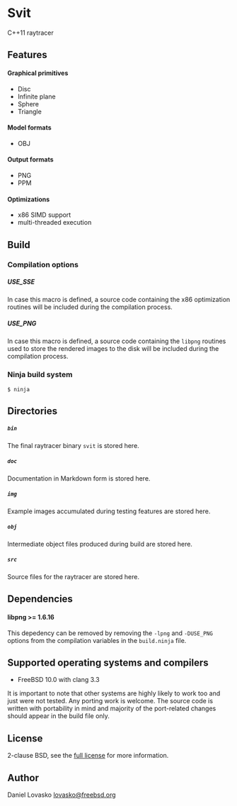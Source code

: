 # Svit
C++11 raytracer

## Features
#### Graphical primitives
 * Disc
 * Infinite plane
 * Sphere
 * Triangle

#### Model formats
 * OBJ

#### Output formats
 * PNG
 * PPM

#### Optimizations
 * x86 SIMD support 
 * multi-threaded execution

## Build
### Compilation options
##### USE_SSE
In case this macro is defined, a source code containing the x86
optimization routines will be included during the compilation process.

##### USE_PNG
In case this macro is defined, a source code containing the `libpng` routines
used to store the rendered images to the disk will be included during the
compilation process.

### Ninja build system
```
$ ninja
```

## Directories
##### `bin`
The final raytracer binary `svit` is stored here.

##### `doc`
Documentation in Markdown form is stored here.

##### `img`
Example images accumulated during testing features are stored here.

##### `obj`
Intermediate object files produced during build are stored here.

##### `src`
Source files for the raytracer are stored here.

## Dependencies
#### libpng >= 1.6.16
This depedency can be removed by removing the `-lpng` and `-DUSE_PNG` options
from the compilation variables in the `build.ninja` file.

## Supported operating systems and compilers
 * FreeBSD 10.0 with clang 3.3

It is important to note that other systems are highly likely to work too and
just were not tested. Any porting work is welcome. The source code is written
with portability in mind and majority of the port-related changes should appear
in the build file only.

## License
2-clause BSD, see the [full license](LICENSE.md) for more information.

## Author
Daniel Lovasko lovasko@freebsd.org

